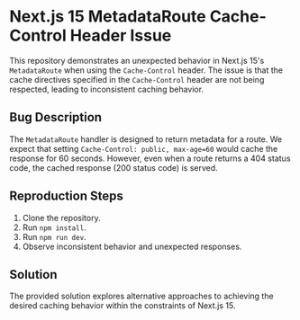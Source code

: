 # Next.js 15 MetadataRoute Cache-Control Header Issue

This repository demonstrates an unexpected behavior in Next.js 15's `MetadataRoute` when using the `Cache-Control` header.  The issue is that the cache directives specified in the `Cache-Control` header are not being respected, leading to inconsistent caching behavior.

## Bug Description

The `MetadataRoute` handler is designed to return metadata for a route.  We expect that setting `Cache-Control: public, max-age=60` would cache the response for 60 seconds. However, even when a route returns a 404 status code, the cached response (200 status code) is served. 

## Reproduction Steps

1. Clone the repository.
2. Run `npm install`.
3. Run `npm run dev`.
4. Observe inconsistent behavior and unexpected responses.

## Solution

The provided solution explores alternative approaches to achieving the desired caching behavior within the constraints of Next.js 15.
